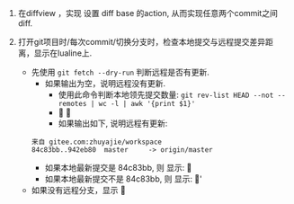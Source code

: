 1. 在diffview ，实现 设置 diff base 的action, 从而实现任意两个commit之间diff.

2. 打开git项目时/每次commit/切换分支时，检查本地提交与远程提交差异距离，显示在lualine上.
	* 先使用 `git fetch --dry-run` 判断远程是否有更新.
		* 如果输出为空，说明远程没有更新. 
			* 使用此命令判断本地领先提交数量: `git rev-list HEAD --not --remotes | wc -l | awk '{print $1}'`
			*    
			* 如果输出如下, 说明远程有更新:
		```
		来自 gitee.com:zhuyajie/workspace
		84c83bb..942eb80  master     -> origin/master
		```
		* 如果本地最新提交是 84c83bb, 则 显示:  
		* 如果本地最新提交不是 84c83bb, 则 显示: '  
	*  如果没有远程分支，显示  

